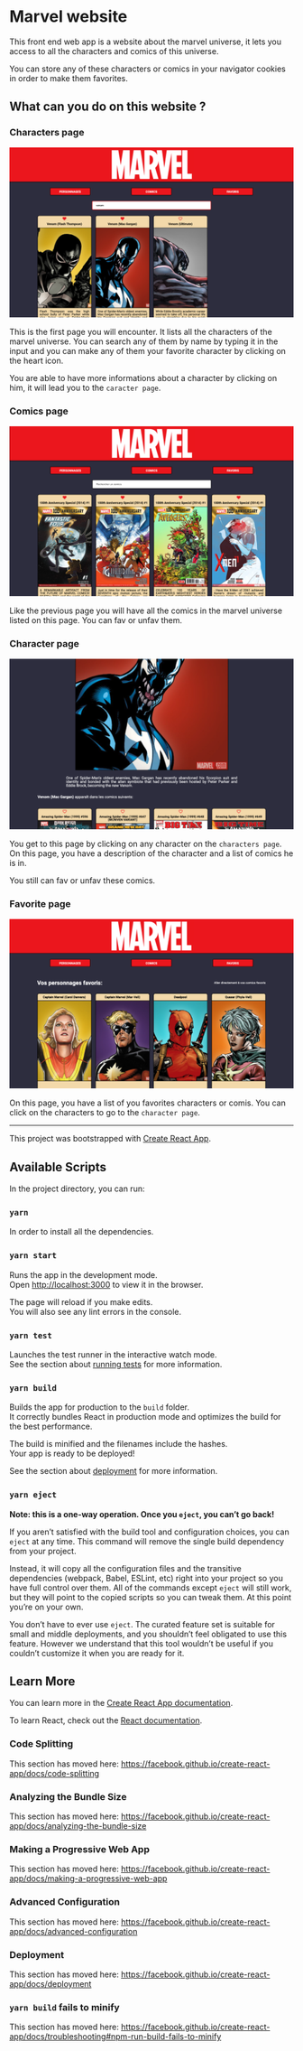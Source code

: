 # Marvel website

This front end web app is a website about the marvel universe, it lets you access to all the characters and comics of this universe.

You can store any of these characters or comics in your navigator cookies in order to make them favorites.

## What can you do on this website ?

### Characters page

![Characters page](./src/assets/img-readme/characters.png)

This is the first page you will encounter. It lists all the characters of the marvel universe. You can search any of them by name by typing it in the input and you can make any of them your favorite character by clicking on the heart icon.

You are able to have more informations about a character by clicking on him, it will lead you to the `caracter page`.

### Comics page

![Comics page](./src/assets/img-readme/comics.png)

Like the previous page you will have all the comics in the marvel universe listed on this page. You can fav or unfav them.

### Character page

![Character page](./src/assets/img-readme/character.png)

You get to this page by clicking on any character on the `characters page`. On this page, you have a description of the character and a list of comics he is in.

You still can fav or unfav these comics.

### Favorite page

![Favorites page](./src/assets/img-readme/favorites.png)

On this page, you have a list of you favorites characters or comis. You can click on the characters to go to the `character page`.

---

This project was bootstrapped with [Create React App](https://github.com/facebook/create-react-app).

## Available Scripts

In the project directory, you can run:

### `yarn`

In order to install all the dependencies.

### `yarn start`

Runs the app in the development mode.<br />
Open [http://localhost:3000](http://localhost:3000) to view it in the browser.

The page will reload if you make edits.<br />
You will also see any lint errors in the console.

### `yarn test`

Launches the test runner in the interactive watch mode.<br />
See the section about [running tests](https://facebook.github.io/create-react-app/docs/running-tests) for more information.

### `yarn build`

Builds the app for production to the `build` folder.<br />
It correctly bundles React in production mode and optimizes the build for the best performance.

The build is minified and the filenames include the hashes.<br />
Your app is ready to be deployed!

See the section about [deployment](https://facebook.github.io/create-react-app/docs/deployment) for more information.

### `yarn eject`

**Note: this is a one-way operation. Once you `eject`, you can’t go back!**

If you aren’t satisfied with the build tool and configuration choices, you can `eject` at any time. This command will remove the single build dependency from your project.

Instead, it will copy all the configuration files and the transitive dependencies (webpack, Babel, ESLint, etc) right into your project so you have full control over them. All of the commands except `eject` will still work, but they will point to the copied scripts so you can tweak them. At this point you’re on your own.

You don’t have to ever use `eject`. The curated feature set is suitable for small and middle deployments, and you shouldn’t feel obligated to use this feature. However we understand that this tool wouldn’t be useful if you couldn’t customize it when you are ready for it.

## Learn More

You can learn more in the [Create React App documentation](https://facebook.github.io/create-react-app/docs/getting-started).

To learn React, check out the [React documentation](https://reactjs.org/).

### Code Splitting

This section has moved here: https://facebook.github.io/create-react-app/docs/code-splitting

### Analyzing the Bundle Size

This section has moved here: https://facebook.github.io/create-react-app/docs/analyzing-the-bundle-size

### Making a Progressive Web App

This section has moved here: https://facebook.github.io/create-react-app/docs/making-a-progressive-web-app

### Advanced Configuration

This section has moved here: https://facebook.github.io/create-react-app/docs/advanced-configuration

### Deployment

This section has moved here: https://facebook.github.io/create-react-app/docs/deployment

### `yarn build` fails to minify

This section has moved here: https://facebook.github.io/create-react-app/docs/troubleshooting#npm-run-build-fails-to-minify
